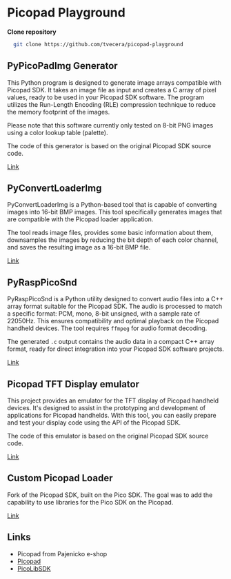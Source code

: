 # Picopad Playground

**Clone repository**

```bash
  git clone https://github.com/tvecera/picopad-playground
```

## PyPicoPadImg Generator

This Python program is designed to generate image arrays compatible with Picopad SDK. It takes an image file as input and 
creates a C array of pixel values, ready to be used in your Picopad SDK software. The program utilizes the 
Run-Length Encoding (RLE) compression technique to reduce the memory footprint of the images.

Please note that this software currently only tested on 8-bit PNG images using a color lookup table (palette).

The code of this generator is based on the original Picopad SDK source code.

[Link](./tools/PyPicoPadImg)

## PyConvertLoaderImg

PyConvertLoaderImg is a Python-based tool that is capable of converting images into 16-bit BMP images. This tool
specifically generates images that are compatible with the Picopad loader application.

The tool reads image files, provides some basic information about them, downsamples the images by reducing the bit depth
of each color channel, and saves the resulting image as a 16-bit BMP file.

[Link](./tools/PyConvertLoaderImg)

## PyRaspPicoSnd

PyRaspPicoSnd is a Python utility designed to convert audio files into a C++ array format suitable for the Picopad
SDK. The audio is processed to match a specific format: PCM, mono, 8-bit unsigned, with a sample rate of 22050Hz. This
ensures compatibility and optimal playback on the Picopad handheld devices. The tool requires `ffmpeg` for audio format
decoding.

The generated `.c` output contains the audio data in a compact C++ array format, ready for direct integration into
your Picopad SDK software projects.

[Link](./tools/PyRaspPicoSnd)

## Picopad TFT Display emulator

This project provides an emulator for the TFT display of Picopad handheld devices. It's designed to assist in the
prototyping and development of applications for Picopad handhelds. With this tool, you can easily prepare and test your
display code using the API of the Picopad SDK.

The code of this emulator is based on the original Picopad SDK source code.

[Link](./tools/tft-emulator)

## Custom Picopad Loader

Fork of the Picopad SDK, built on the Pico SDK. The goal was to add the capability to use libraries for the Pico SDK
on the Picopad.

[Link](./picopad-loader)

## Links

- Picopad from Pajenicko e-shop
- [Picopad](https://github.com/Pajenicko/Picopad)
- [PicoLibSDK](https://github.com/Panda381/PicoLibSDK)
